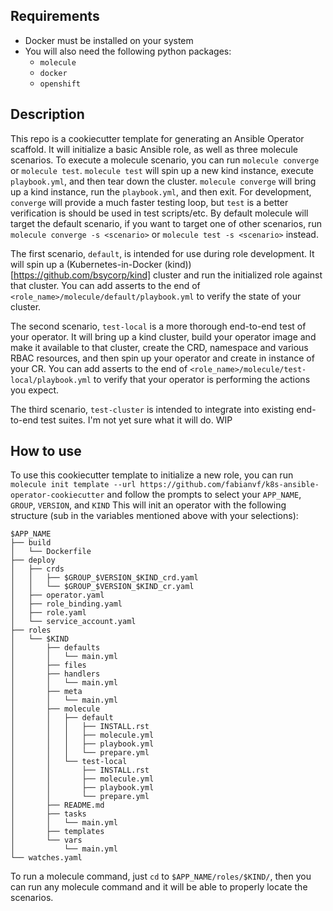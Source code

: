 ## Requirements
- Docker must be installed on your system
- You will also need the following python packages:
  - `molecule`
  - `docker`
  - `openshift`

## Description
This repo is a cookiecutter template for generating an Ansible Operator scaffold.
It will initialize a basic Ansible role, as well as three molecule scenarios.
To execute a molecule scenario, you can run `molecule converge` or
`molecule test`. `molecule test` will spin up a new kind instance, execute
`playbook.yml`, and then tear down the cluster. `molecule converge` will bring
up a kind instance, run the `playbook.yml`, and then exit. For development,
`converge` will provide a much faster testing loop, but `test` is a better
verification is should be used in test scripts/etc. By default molecule will target
the default scenario, if you want to target one of other scenarios, run
`molecule converge -s <scenario>` or `molecule test -s <scenario>` instead.

The first scenario, `default`, is intended for use during role development.
It will spin up a (Kubernetes-in-Docker (kind))[https://github.com/bsycorp/kind]
cluster and run the initialized role against that cluster. You can add asserts
to the end of `<role_name>/molecule/default/playbook.yml` to verify the state
of your cluster.

The second scenario, `test-local` is a more thorough end-to-end test of your
operator. It will bring up a kind cluster, build your operator image and make it
available to that cluster, create the CRD, namespace and various RBAC resources,
and then spin up your operator and create in instance of your CR. You can add
asserts to the end of `<role_name>/molecule/test-local/playbook.yml` to verify
that your operator is performing the actions you expect.

The third scenario, `test-cluster` is intended to integrate into existing 
end-to-end test suites. I'm not yet sure what it will do. WIP

## How to use
To use this cookiecutter template to initialize a new role, you can run
`molecule init template --url https://github.com/fabianvf/k8s-ansible-operator-cookiecutter` and
follow the prompts to select your `APP_NAME`, `GROUP`, `VERSION`, and `KIND`
This will init an operator with the following structure (sub in the variables mentioned above with your selections):

```
$APP_NAME
├── build
│   └── Dockerfile
├── deploy
│   ├── crds
│   │   ├── $GROUP_$VERSION_$KIND_crd.yaml
│   │   └── $GROUP_$VERSION_$KIND_cr.yaml
│   ├── operator.yaml
│   ├── role_binding.yaml
│   ├── role.yaml
│   └── service_account.yaml
├── roles
│   └── $KIND
│       ├── defaults
│       │   └── main.yml
│       ├── files
│       ├── handlers
│       │   └── main.yml
│       ├── meta
│       │   └── main.yml
│       ├── molecule
│       │   ├── default
│       │   │   ├── INSTALL.rst
│       │   │   ├── molecule.yml
│       │   │   ├── playbook.yml
│       │   │   └── prepare.yml
│       │   └── test-local
│       │       ├── INSTALL.rst
│       │       ├── molecule.yml
│       │       ├── playbook.yml
│       │       └── prepare.yml
│       ├── README.md
│       ├── tasks
│       │   └── main.yml
│       ├── templates
│       └── vars
│           └── main.yml
└── watches.yaml
```

To run a molecule command, just `cd` to `$APP_NAME/roles/$KIND/`, then you can run any molecule command and it will be able to properly locate the scenarios.




